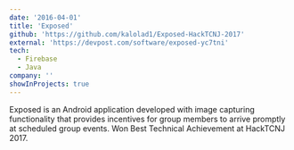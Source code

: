 ```yaml
---
date: '2016-04-01'
title: 'Exposed'
github: 'https://github.com/kalolad1/Exposed-HackTCNJ-2017'
external: 'https://devpost.com/software/exposed-yc7tni'
tech:
  - Firebase
  - Java
company: ''
showInProjects: true
---
```


Exposed is an Android application developed with image capturing functionality that provides incentives for group members to arrive promptly at scheduled group events. Won Best Technical Achievement at HackTCNJ 2017.
